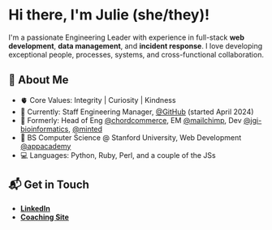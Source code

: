 # Hi there, I'm Julie (she/they)!

I'm a passionate Engineering Leader with experience in full-stack **web development**, **data management**, and **incident response**. I love developing exceptional people, processes, systems, and cross-functional collaboration.

## 🐝 About Me 

- :anatomical_heart: Core Values: Integrity | Curiosity | Kindness
- :office: Currently: Staff Engineering Manager, [@GitHub](https://github.com/github) (started April 2024)
- :city_sunset: Formerly: Head of Eng [@chordcommerce](https://github.com/chordcommerce), EM [@mailchimp](https://github.com/mailchimp), Dev [@jgi-bioinformatics](https://github.com/jgi-bioinformatics), [@minted](https://github.com/minted)
- :school: BS Computer Science @ Stanford University, Web Development [@appacademy](https://github.com/appacademy)
- :computer: Languages: Python, Ruby, Perl, and a couple of the JSs

## 📬 Get in Touch 

- **[LinkedIn](https://linkedin.com/in/juliekang)**
- **[Coaching Site](https://coachjuliekang.com/)**
